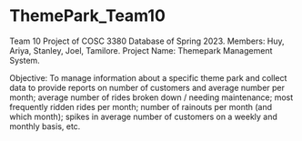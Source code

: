 # ThemePark_Team10
Team 10 Project of COSC 3380 Database of Spring 2023.
Members: Huy, Ariya, Stanley, Joel, Tamilore.
Project Name: Themepark Management System.

Objective: To manage information about a specific theme park and collect data to provide reports on number of customers and
average number per month; average number of rides broken down / needing
maintenance; most frequently ridden rides per month; number of rainouts per
month (and which month); spikes in average number of customers on a
weekly and monthly basis, etc.

